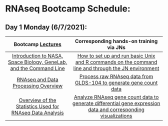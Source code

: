 # RNAseq Bootcamp Schedule:

## Day 1 Monday (6/7/2021):

|Bootcamp [Lectures](Lectures)|Corresponding hands-on training via JNs|
|:---------------------------:|:-------------------------------------:|
|[Introduction to NASA, Space Biology, GeneLab, and the Command Line](Lectures/NASA_GL_CL_Intro)|[How to set up and run basic Unix and R commands on the command line and through the JN environment](Intro_JNs)|
|[RNAseq and Data Processing Overview](Lectures/RNAseq_Overview)|[Process raw RNAseq data from GLDS-104 to generate gene count data](RNAseq_JNs/RNAseq_fastq_to_counts_JN)|
|[Overview of the Statistics Used for RNAseq Data Analysis](Lectures/Statistics_Intro)|[Analyze RNAseq gene count data to generate differential gene expression data and corresponding visualizations](RNAseq_JNs/RNAseq_DGE_JN)|
